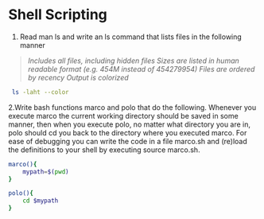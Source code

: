 # Shell Scripting

1. Read man ls and write an ls command that lists files in the following manner
>_Includes all files, including hidden files
>Sizes are listed in human readable format (e.g. 454M instead of 454279954)
>Files are ordered by recency
>Output is colorized_

```sh
 ls -laht --color
```

2.Write bash functions marco and polo that do the following. 
Whenever you execute marco the current working directory should be saved in some manner, 
then when you execute polo, no matter what directory you are in, 
polo should cd you back to the directory where you executed marco. 
For ease of debugging you can write the code in a file marco.sh and
(re)load the definitions to your shell by executing source marco.sh.

```sh
marco(){
	mypath=$(pwd)
}
```

```sh
polo(){
	cd $mypath
}

